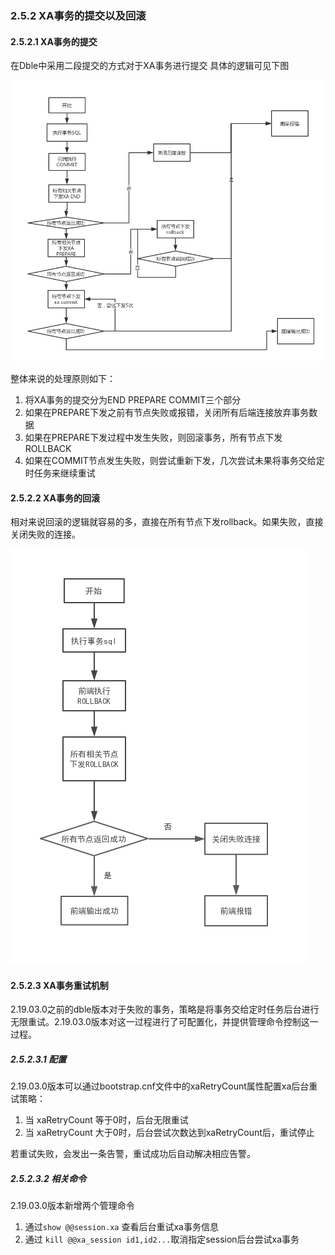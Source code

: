 ###  2.5.2 XA事务的提交以及回滚
####  2.5.2.1  XA事务的提交

在Dble中采用二段提交的方式对于XA事务进行提交
具体的逻辑可见下图  

![](pic/2.5.3.png) 

整体来说的处理原则如下：
 1. 将XA事务的提交分为END PREPARE COMMIT三个部分
 2. 如果在PREPARE下发之前有节点失败或报错，关闭所有后端连接放弃事务数据
 3. 如果在PREPARE下发过程中发生失败，则回滚事务，所有节点下发ROLLBACK
 4. 如果在COMMIT节点发生失败，则尝试重新下发，几次尝试未果将事务交给定时任务来继续重试

####  2.5.2.2  XA事务的回滚
  相对来说回滚的逻辑就容易的多，直接在所有节点下发rollback。如果失败，直接关闭失败的连接。  

![](pic/2.5.4.png) 

####  2.5.2.3 XA事务重试机制

  2.19.03.0之前的dble版本对于失败的事务，策略是将事务交给定时任务后台进行无限重试。2.19.03.0版本对这一过程进行了可配置化，并提供管理命令控制这一过程。

##### 2.5.2.3.1 配置

  2.19.03.0版本可以通过bootstrap.cnf文件中的xaRetryCount属性配置xa后台重试策略：

1. 当 xaRetryCount 等于0时，后台无限重试
2. 当 xaRetryCount 大于0时，后台尝试次数达到xaRetryCount后，重试停止

  若重试失败，会发出一条告警，重试成功后自动解决相应告警。

##### 2.5.2.3.2 相关命令

   2.19.03.0版本新增两个管理命令
1.  通过`show @@session.xa` 查看后台重试xa事务信息
2. 通过 `kill @@xa_session id1,id2...`取消指定session后台尝试xa事务 
